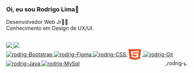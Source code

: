 ### Oi, eu sou Rodrigo Lima👋
Desenvolvedor Web Jr🧑‍💻<br>
Conhecimento em Design de UX/UI.
##

<div>
   
<a href="https://github.com/rodriglim">
<img height="180em" src="https://github-readme-stats.vercel.app/api?username=rodriglim&show_icons=true&bg_color=402b23&text_color=FFFFFF&title_color=ff9500&icon_color=ff9500&hide=prs,issues,contribs"/>
  <img height="180em" src="https://github-readme-stats.vercel.app/api/top-langs/?username=rodriglim&layout=compact&langs_count=7&bg_color=402b23&text_color=FFFFFF&title_color=ff9500&icon_color=ff9500"/>
</div>
<div style="display: inline_block">
<img align="center" alt="rodrig-Bootstrap" alt = "Bootstrap" height="30" width="40" src="https://cdn.jsdelivr.net/gh/devicons/devicon/icons/bootstrap/bootstrap-original.svg"> 
<img align="center" alt="rodrig-Figma" alt = "Figma" height="30" width="40" src="https://cdn.jsdelivr.net/gh/devicons/devicon/icons/figma/figma-original.svg"> 
<img align="center" alt="rodrig-CSS" alt = "CSS" height="30" width="40" 
src="https://cdn.jsdelivr.net/gh/devicons/devicon/icons/css3/css3-original.svg"> 
<img align="center" alt="rodrig-HTML" height="30" width="40" src="https://raw.githubusercontent.com/devicons/devicon/master/icons/html5/html5-original.svg">
<img align="center" alt="rodrig-Git" alt = "Git" height="30" width="40"
src="https://cdn.jsdelivr.net/gh/devicons/devicon/icons/git/git-original.svg">
<img align="center" alt="rodrig-Java" alt = "Java" height="30" width="40" src="https://cdn.jsdelivr.net/gh/devicons/devicon/icons/java/java-original.svg">
 <img align="center" alt="rodrig-MySql" alt = "MySql" height="30" width="40" src="https://cdn.jsdelivr.net/gh/devicons/devicon/icons/mysql/mysql-original.svg">
<img align="right" alt="rodrig-pic" height="80" style="border-radius:80px;" src="https://i.pinimg.com/736x/0b/ff/dd/0bffdd84f52868861fd0e9cc0149aa1f.jpg?width=676&height=676">
</div>
